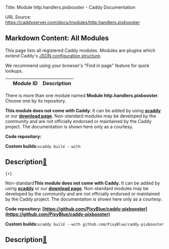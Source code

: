 Title: Module http.handlers.pixbooster - Caddy Documentation

URL Source: https://caddyserver.com/docs/modules/http.handlers.pixbooster

Markdown Content:
All Modules
-----------

This page lists all registered Caddy modules. Modules are plugins which extend Caddy's [JSON configuration structure](https://caddyserver.com/docs/json/).

We recommend using your browser's "Find in page" feature for quick lookups.

|  | Module ID | Description |
| --- | --- | --- |

There is more than one module named **Module http.handlers.pixbooster**. Choose one by its repository.

**This module does not come with Caddy.** It can be added by using **[xcaddy](https://caddyserver.com/docs/build#xcaddy)** or our **[download page](https://caddyserver.com/download)**. Non-standard modules may be developed by the community and are not officially endorsed or maintained by the Caddy project. The documentation is shown here only as a courtesy.

**Code repository:**

**Custom builds:**`xcaddy build --with`

Description[🔗](https://caddyserver.com/docs/modules/http.handlers.pixbooster#docs "Direct link")
-------------------------------------------------------------------------------------------------

`{▾}`

Non-standard**This module does not come with Caddy.** It can be added by using **[xcaddy](https://caddyserver.com/docs/build#xcaddy)** or our **[download page](https://caddyserver.com/download)**. Non-standard modules may be developed by the community and are not officially endorsed or maintained by the Caddy project. The documentation is shown here only as a courtesy.

**Code repository: [https://github.com/PixyBlue/caddy-pixbooster](https://github.com/PixyBlue/caddy-pixbooster)**

**Custom builds:**`xcaddy build --with github.com/PixyBlue/caddy-pixbooster`

Description[🔗](https://caddyserver.com/docs/modules/http.handlers.pixbooster#docs "Direct link")
-------------------------------------------------------------------------------------------------
